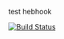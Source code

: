 test hebhook

[![Build Status](http://ec2-15-236-208-187.eu-west-3.compute.amazonaws.com:8080/buildStatus/icon?job=deploiement)](http://ec2-15-236-208-187.eu-west-3.compute.amazonaws.com:8080/job/deploiement/)
